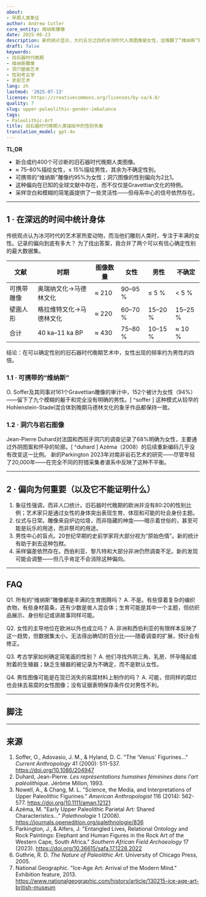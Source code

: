 ```yaml
---
about:
- 早期人类象征
author: Andrew Cutler
core_entity: 维纳斯雕像
date: 2025-06-23
description: 新的统计显示，大约五分之四的冰河时代人类图像是女性，这推翻了“维纳斯”雕像是一个孤立的生育崇拜的观点。
draft: false
keywords:
- 旧石器时代晚期
- 维纳斯雕像
- 洞穴壁画艺术
- 性别考古学
- 史前艺术
lang: zh
lastmod: '2025-07-13'
license: https://creativecommons.org/licenses/by-sa/4.0/
quality: 7
slug: upper-paleolithic-gender-imbalance
tags:
- Paleolithic-Art
title: 旧石器时代晚期人类描绘中的性别失衡
translation_model: gpt-4o
---
```


**TL;DR**

- 新合成约400个可诊断的旧石器时代晚期人类图像。
- ≈ 75–80%描绘女性，≤ 15%描绘男性，其余为不确定性别。
- 可携带的“维纳斯”雕像约95%为女性；洞穴图像的性别偏向为2比1。
- 这种偏向在已知的全球文献中存在，而不仅仅是Gravettian文化的特例。
- 采样空白和模糊的简笔画提供了一些灵活性——但母系中心的信号依然存在。

---

## 1 · 在深远的时间中统计身体

传统观点认为冰河时代的艺术家热爱动物，而当他们雕刻人类时，专注于丰满的女性。记录的偏向到底有多大？
为了找出答案，我合并了两个可以有信心确定性别的最大数据集。

| 文献 | 时期 | 图像数量 | 女性 | 男性 | 不确定 |
|--------|--------|----------|--------|------|--------|
| 可携带雕像 | 奥瑞纳文化→马德林文化 | ≈ 210 | 90–95 % | ≤ 5 % | < 5 % |
| 壁画人形 | 格拉维特文化→马德林文化 | ≈ 220 | 60–70 % | 15–20 % | 15–25 % |
| 合计 | 40 ka–11 ka BP | ≈ 430 | 75–80 % | 10–15 % | ≈ 10 % |

结论：在可以确定性别的旧石器时代晚期艺术中，女性出现的频率约为男性的四倍。

### 1.1 · 可携带的“维纳斯”

O. Soffer及其同事对161个Gravettian雕像的审计中，152个被计为女性（94%）——留下了九个模糊的躯干和完全没有明确的男性。[ ^soffer ] 这种模式从较早的Hohlenstein-Stadel混合体到晚期马德林文化的象牙作品都保持一致。

### 1.2 · 洞穴与岩石图像

Jean-Pierre Duhard对法国和西班牙洞穴的调查记录了68%明确为女性，主要通过外阴图案和怀孕的轮廓。[ ^duhard ] Azéma（2008）的后续重新编码几乎没有改变这一比例。
新的Parkington 2023年对南非岩石艺术的研究——尽管年轻了20,000年——在完全不同的狩猎采集者谱系中反映了这种不平衡。

---

## 2 · 偏向为何重要（以及它不能证明什么）

1. 象征性强调，而非人口统计。旧石器时代晚期的欧洲并没有80:20的性别比例；艺术家只是通过女性的身体突出表现生育、体现和可能的社会身份主题。
2. 仪式与日常。雕像来自炉边垃圾，而非隐藏的神龛——暗示着世俗的，甚至可能是玩乐的用途，而非祭司的用途。
3. 男性中心的盲点。20世纪早期的史前学家将大部分视为“原始色情”。新的统计有助于剥去这种包袱。
4. 采样偏差依然存在。西伯利亚、黎凡特和大部分非洲仍然调查不足。新的发现可能会调整——但几乎肯定不会消除这种偏向。

---

## FAQ

Q1. 所有的“维纳斯”雕像都是丰满的生育图腾吗？
A. 不是。有些穿着复杂的编织衣物，有些身材苗条，还有少数是兽人混合体；生育可能是其中一个主题，但纺织品展示、身份标记或讲故事同样可能。

Q2. 女性的主导地位在欧洲以外也成立吗？
A. 非洲和西伯利亚的有限样本反映了这一趋势，但数据集太小，无法得出确切的百分比——随着调查的扩展，预计会有修正。

Q3. 考古学家如何确定简笔画的性别？
A. 他们寻找外阴三角、乳房、怀孕隆起或附着的生殖器；缺乏生殖器的被记录为不确定，而不是默认女性。

Q4. 男性图像可能是在现已消失的易腐材料上制作的吗？
A. 可能，但同样的腐烂也会抹去易腐的女性图像；没有证据表明保存条件仅对男性不利。

---

## 脚注

[^soffer]: Soffer, O., Adovasio, J. M., & Hyland, D. C. (2000). The "Venus" Figurines: Textiles, Basketry, Gender, and Status in the Upper Paleolithic. Current Anthropology, 41(4), 511-537.

[^duhard]: Duhard, J-P. (1993). Les représentations humaines féminines dans l'art paléolithique. Jérôme Millon.

---

## 来源

1. Soffer, O., Adovasio, J. M., & Hyland, D. C. "The 'Venus' Figurines…" *Current Anthropology* 41 (2000): 511-537. https://doi.org/10.1086/204947
2. Duhard, Jean-Pierre. *Les représentations humaines féminines dans l'art paléolithique*. Jérôme Millon, 1993.
3. Nowell, A., & Chang, M. L. "Science, the Media, and Interpretations of Upper Paleolithic Figurines." *American Anthropologist* 116 (2014): 562-577. https://doi.org/10.1111/aman.12121
4. Azéma, M. "Early Upper Paleolithic Parietal Art: Shared Characteristics…" *Palethnologie* 1 (2008). https://journals.openedition.org/palethnologie/836
5. Parkington, J., & Alfers, J. "Entangled Lives, Relational Ontology and Rock Paintings: Elephant and Human Figures in the Rock Art of the Western Cape, South Africa." *Southern African Field Archaeology* 17 (2023). https://doi.org/10.36615/safa.17.1228.2022
6. Guthrie, R. D. *The Nature of Paleolithic Art*. University of Chicago Press, 2005.
7. National Geographic. "Ice-Age Art: Arrival of the Modern Mind." Exhibition feature, 2013. https://www.nationalgeographic.com/history/article/130215-ice-age-art-british-museum